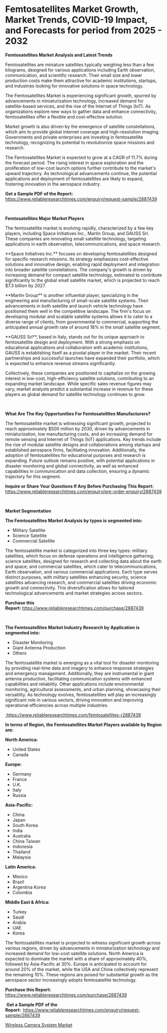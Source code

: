 <p><h1>Femtosatellites Market Growth, Market Trends, COVID-19 Impact, and Forecasts for period from 2025 - 2032</h1></p><p><strong>Femtosatellites Market Analysis and Latest Trends</strong></p>
<p><p>Femtosatellites are miniature satellites typically weighing less than a few kilograms, designed for various applications including Earth observation, communication, and scientific research. Their small size and lower production costs make them attractive for academic institutions, startups, and industries looking for innovative solutions in space technology. </p><p>The Femtosatellites Market is experiencing significant growth, spurred by advancements in miniaturization technology, increased demand for satellite-based services, and the rise of the Internet of Things (IoT). As organizations explore new ways to gather data and enhance connectivity, femtosatellites offer a flexible and cost-effective solution. </p><p>Market growth is also driven by the emergence of satellite constellations, which aim to provide global internet coverage and high-resolution imaging. Governments and private enterprises are investing in femtosatellite technology, recognizing its potential to revolutionize space missions and research.</p><p>The Femtosatellites Market is expected to grow at a CAGR of 11.7% during the forecast period. The rising interest in space exploration and the proliferation of low-cost launch options further contribute to the market's upward trajectory. As technological advancements continue, the potential applications and deployment of femtosatellites are likely to expand, fostering innovation in the aerospace industry.</p></p>
<p><strong>Get a Sample PDF of the Report:&nbsp;</strong> <a href="https://www.reliableresearchtimes.com/enquiry/request-sample/2887439?utm_campaign=2117&utm_medium=2&utm_source=Github&utm_content=ia&utm_term=14032025&utm_id=femtosatellites">https://www.reliableresearchtimes.com/enquiry/request-sample/2887439</a></p>
<p>&nbsp;</p>
<p><strong>Femtosatellites Major Market Players</strong></p>
<p><p>The femtosatellite market is evolving rapidly, characterized by a few key players, including Space Initiatives Inc., Martin Group, and GAUSS Srl. These companies are innovating small satellite technology, targeting applications in earth observation, telecommunications, and space research.</p><p>**Space Initiatives Inc.** focuses on developing femtosatellites designed for specific research missions. Its strategy emphasizes cost-effective solutions and innovative design, enabling rapid deployment and integration into broader satellite constellations. The company's growth is driven by increasing demand for compact satellite technology, estimated to contribute significantly to the global small satellite market, which is projected to reach $7.3 billion by 2027.</p><p>**Martin Group** is another influential player, specializing in the engineering and manufacturing of small-scale satellite systems. Their advancements in both satellite and launch vehicle technology have positioned them well in the competitive landscape. The firm's focus on developing modular and scalable satellite systems allows it to cater to a diverse range of clients, from governmental to commercial, supporting the anticipated annual growth rate of around 18% in the small satellite segment.</p><p>**GAUSS Srl**, based in Italy, stands out for its unique approach to femtosatellite design and deployment. With a strong emphasis on educational applications and collaboration with academic institutions, GAUSS is establishing itself as a pivotal player in the market. Their recent partnerships and successful launches have expanded their portfolio, which is expected to enhance revenue streams significantly.</p><p>Collectively, these companies are positioned to capitalize on the growing interest in low-cost, high-efficiency satellite solutions, contributing to an expanding market landscape. While specific sales revenue figures may vary, market analysts predict a substantial increase in revenue for these players as global demand for satellite technology continues to grow.</p></p>
<p>&nbsp;</p>
<p><strong>What Are The Key Opportunities For Femtosatellites Manufacturers?</strong></p>
<p><p>The femtosatellite market is witnessing significant growth, projected to reach approximately $500 million by 2030, driven by advancements in miniaturization, low manufacturing costs, and an increasing demand for remote sensing and Internet of Things (IoT) applications. Key trends include the rise of modular satellite designs and collaborations among startups and established aerospace firms, facilitating innovation. Additionally, the adoption of femtosatellites for educational purposes and research is expanding. Future outlook remains positive, with potential applications in disaster monitoring and global connectivity, as well as enhanced capabilities in communication and data collection, ensuring a dynamic trajectory for this segment.</p></p>
<p><strong>Inquire or Share Your Questions If Any Before Purchasing This Report:</strong> <a href="https://www.reliableresearchtimes.com/enquiry/pre-order-enquiry/2887439?utm_campaign=2117&utm_medium=2&utm_source=Github&utm_content=ia&utm_term=14032025&utm_id=femtosatellites">https://www.reliableresearchtimes.com/enquiry/pre-order-enquiry/2887439</a></p>
<p>&nbsp;</p>
<p><strong>Market Segmentation</strong></p>
<p><strong>The Femtosatellites Market Analysis by types is segmented into:</strong></p>
<p><ul><li>Military Satellite</li><li>Science Satellite</li><li>Commercial Satellite</li></ul></p>
<p><p>The femtosatellite market is categorized into three key types: military satellites, which focus on defense operations and intelligence gathering; science satellites, designed for research and collecting data about the earth and space; and commercial satellites, which cater to telecommunications, Earth observation, and various commercial applications. Each type serves distinct purposes, with military satellites enhancing security, science satellites advancing research, and commercial satellites driving economic growth and connectivity. This diversification allows for tailored technological advancements and market strategies across sectors.</p></p>
<p><strong>Purchase this Report:&nbsp;</strong><a href="https://www.reliableresearchtimes.com/purchase/2887439?utm_campaign=2117&utm_medium=2&utm_source=Github&utm_content=ia&utm_term=14032025&utm_id=femtosatellites">https://www.reliableresearchtimes.com/purchase/2887439</a></p>
<p>&nbsp;</p>
<p><strong>The Femtosatellites Market Industry Research by Application is segmented into:</strong></p>
<p><ul><li>Disaster Monitoring</li><li>Giant Antenna Production</li><li>Others</li></ul></p>
<p><p>The femtosatellite market is emerging as a vital tool for disaster monitoring by providing real-time data and imagery to enhance response strategies and emergency management. Additionally, they are instrumental in giant antenna production, facilitating communication systems with enhanced capabilities and reliability. Other applications include environmental monitoring, agricultural assessments, and urban planning, showcasing their versatility. As technology evolves, femtosatellites will play an increasingly significant role in various sectors, driving innovation and improving operational efficiencies across multiple industries.</p></p>
<p><a href="https://www.reliableresearchtimes.com/femtosatellites-r2887439?utm_campaign=2117&utm_medium=2&utm_source=Github&utm_content=ia&utm_term=14032025&utm_id=femtosatellites">&nbsp;https://www.reliableresearchtimes.com/femtosatellites-r2887439</a></p>
<p><strong>In terms of Region, the Femtosatellites Market Players available by Region are:</strong></p>
<p>
    <p> <strong> North America: </strong>
        <ul>
            <li>United States</li>
            <li>Canada</li>
        </ul>
        </p> 
    <p> <strong> Europe: </strong>
        <ul>
            <li>Germany</li>
            <li>France</li>
            <li>U.K.</li>
            <li>Italy</li>
            <li>Russia</li>
        </ul>
        </p> 
    <p> <strong> Asia-Pacific: </strong>
        <ul>
            <li>China</li>
            <li>Japan</li>
            <li>South Korea</li>
            <li>India</li>
            <li>Australia</li>
            <li>China Taiwan</li>
            <li>Indonesia</li>
            <li>Thailand</li>
            <li>Malaysia</li>
        </ul>
        </p> 
    <p> <strong> Latin America: </strong>
        <ul>
            <li>Mexico</li>
            <li>Brazil</li>
            <li>Argentina Korea</li>
            <li>Colombia</li>
        </ul>
        </p> 
    <p> <strong> Middle East & Africa: </strong>
        <ul>
            <li>Turkey</li>
            <li>Saudi</li>
            <li>Arabia</li>
            <li>UAE</li>
            <li>Korea</li>
        </ul>
    </p>
    </p>
<p><p>The femtosatellites market is projected to witness significant growth across various regions, driven by advancements in miniaturization technology and increased demand for low-cost satellite solutions. North America is expected to dominate the market with a share of approximately 40%, followed by Asia-Pacific at 30%. Europe is anticipated to account for around 20% of the market, while the USA and China collectively represent the remaining 10%. These regions are poised for substantial growth as the aerospace sector increasingly adopts femtosatellite technology.</p></p>
<p><strong>Purchase this Report: </strong><a href="https://www.reliableresearchtimes.com/purchase/2887439?utm_campaign=2117&utm_medium=2&utm_source=Github&utm_content=ia&utm_term=14032025&utm_id=femtosatellites">https://www.reliableresearchtimes.com/purchase/2887439</a></p>
<p>&nbsp;<strong>Get a Sample PDF of the Report:&nbsp;&nbsp;</strong><a href="https://www.reliableresearchtimes.com/enquiry/request-sample/2887439?utm_campaign=2117&utm_medium=2&utm_source=Github&utm_content=ia&utm_term=14032025&utm_id=femtosatellites">https://www.reliableresearchtimes.com/enquiry/request-sample/2887439</a></p>
<p><strong></strong></p>
<p><p><a href="https://github.com/nathandecarvalho/Market-Research-Report-List-6/blob/main/wireless-camera-system-market.md?utm_campaign=2117&utm_medium=2&utm_source=Github&utm_content=ia&utm_term=14032025&utm_id=femtosatellites">Wireless Camera System Market</a></p></p>